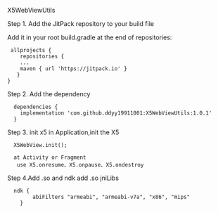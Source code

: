 X5WebViewUtils

Step 1. Add the JitPack repository to your build file

Add it in your root build.gradle at the end of repositories:

     allprojects {
	    repositories {
	  	...
	  	maven { url 'https://jitpack.io' }
	   }
    }
Step 2. Add the dependency

      dependencies {
        implementation 'com.github.ddyy19911001:X5WebViewUtils:1.0.1'
      }
Step 3. init x5
  in Application,init the X5
    
      X5WebView.init();
      
      at Activity or Fragment
       use X5.onresume、X5.onpause、X5.ondestroy
 
Step 4.Add .so and ndk
   add .so jniLibs
   
      ndk {
            abiFilters "armeabi", "armeabi-v7a", "x86", "mips"
        }
